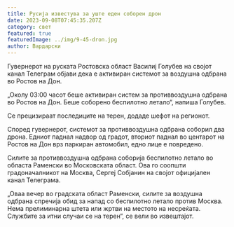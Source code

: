 ```yaml
---
title: Русија известува за уште еден соборен дрон
date: 2023-09-08T07:45:35.207Z
category: свет
featured: true
featuredImage: ../img/9-45-dron.jpg
author: Вардарски
---
```

Гувернерот на руската Ростовска област Василиј Голубев на својот канал Телеграм објави дека е активиран системот за воздушна одбрана во Ростов на Дон.

„Околу 03:00 часот беше активиран систем за противвоздушна одбрана во Ростов на Дон. Беше соборено беспилотно летало“, напиша Голубев.

Се прецизираат последиците на терен, додаде шефот на регионот.

Според гувернерот, системот за противвоздушна одбрана соборил два дрона. Едниот паднал надвор од градот, вториот паднал во центарот на Ростов на Дон врз паркиран автомобил, едно лице е повредено.

Силите за противвоздушна одбрана соборија беспилотно летало во областа Раменски во Московската област. Ова го соопшти градоначалникот на Москва, Сергеј Собјанин на својот официјален канал Телеграма.

„Оваа вечер во градската област Раменски, силите за воздушна одбрана спречија обид за напад со беспилотно летало против Москва. Нема прелиминарна штета или жртви на местото на несреќата. Службите за итни случаи се на терен“, се вели во извештајот.